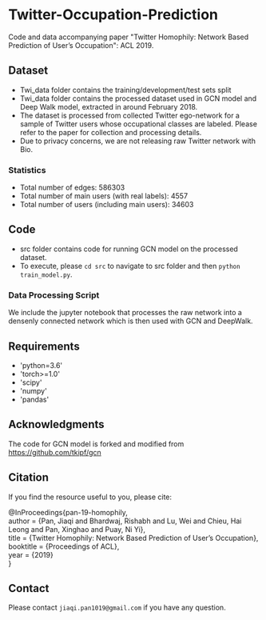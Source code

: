 # Twitter-Occupation-Prediction
Code and data accompanying paper "Twitter Homophily: Network Based Prediction of User’s Occupation": ACL 2019.


## Dataset
- Twi_data folder contains the training/development/test sets split
- Twi_data folder contains the processed dataset used in GCN model and Deep Walk model, extracted in around February 2018. 
- The dataset is processed from collected Twitter ego-network for a sample of Twitter users whose occupational classes are labeled. Please refer to the paper for collection and processing details.
- Due to privacy concerns, we are not releasing raw Twitter network with Bio. <br>


### Statistics
- Total number of edges: 586303
- Total number of main users (with real labels): 4557
- Total number of users (including main users): 34603


## Code 
- src folder contains code for running GCN model on the processed dataset.
- To execute, please `cd src` to navigate to src folder and then `python train_model.py`. 


### Data Processing Script
We include the jupyter notebook that processes the raw network into a densenly connected network which is then used with GCN and DeepWalk.


## Requirements
- 'python=3.6'
- 'torch>=1.0'
- 'scipy' 
- 'numpy'
- 'pandas'


## Acknowledgments
The code for GCN model is forked and modified from https://github.com/tkipf/gcn


## Citation
If you find the resource useful to you, please cite: 

@InProceedings{pan-19-homophily, <br>
author = {Pan, Jiaqi and Bhardwaj, Rishabh and Lu, Wei and Chieu, Hai Leong and Pan, Xinghao and Puay, Ni Yi}, <br>
title = {Twitter Homophily: Network Based Prediction of User’s Occupation}, <br>
booktitle = {Proceedings of ACL}, <br>
year = {2019} <br>
}


## Contact
Please contact `jiaqi.pan1019@gmail.com` if you have any question.


